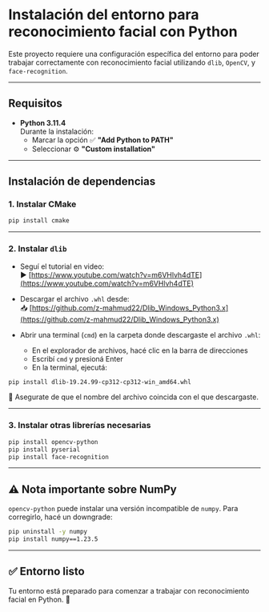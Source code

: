 # Instalación del entorno para reconocimiento facial con Python

Este proyecto requiere una configuración específica del entorno para poder trabajar correctamente con reconocimiento facial utilizando `dlib`, `OpenCV`, y `face-recognition`.

---

## Requisitos

- **Python 3.11.4**  
  Durante la instalación:
  - Marcar la opción ✅ **"Add Python to PATH"**
  - Seleccionar ⚙️ **"Custom installation"**

---

## Instalación de dependencias

### 1. Instalar CMake

```bash
pip install cmake
```

---

### 2. Instalar `dlib`

- Seguí el tutorial en video:  
  ▶️ [https://www.youtube.com/watch?v=m6VHlvh4dTE](https://www.youtube.com/watch?v=m6VHlvh4dTE)

- Descargar el archivo `.whl` desde:  
  📥 [https://github.com/z-mahmud22/Dlib_Windows_Python3.x](https://github.com/z-mahmud22/Dlib_Windows_Python3.x)

- Abrir una terminal (`cmd`) en la carpeta donde descargaste el archivo `.whl`:
  - En el explorador de archivos, hacé clic en la barra de direcciones
  - Escribí `cmd` y presioná Enter
  - En la terminal, ejecutá:

```bash
pip install dlib-19.24.99-cp312-cp312-win_amd64.whl
```

📌 Asegurate de que el nombre del archivo coincida con el que descargaste.

---

### 3. Instalar otras librerías necesarias

```bash
pip install opencv-python
pip install pyserial
pip install face-recognition
```

---

## ⚠️ Nota importante sobre NumPy

`opencv-python` puede instalar una versión incompatible de `numpy`. Para corregirlo, hacé un downgrade:

```bash
pip uninstall -y numpy
pip install numpy==1.23.5
```

---

## ✅ Entorno listo

Tu entorno está preparado para comenzar a trabajar con reconocimiento facial en Python. 🚀
